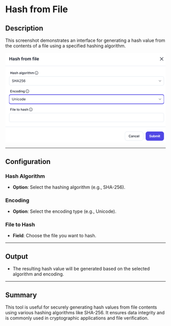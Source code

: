 # Hash from File

## Description

This screenshot demonstrates an interface for generating a hash value from the contents of a file using a specified hashing algorithm.

![alt text](hash-from-file-1.png)

---

## Configuration

### Hash Algorithm

- **Option**: Select the hashing algorithm (e.g., SHA-256).

### Encoding

- **Option**: Select the encoding type (e.g., Unicode).

### File to Hash

- **Field**: Choose the file you want to hash.

---

## Output

- The resulting hash value will be generated based on the selected algorithm and encoding.

---

## Summary

This tool is useful for securely generating hash values from file contents using various hashing algorithms like SHA-256. It ensures data integrity and is commonly used in cryptographic applications and file verification.
